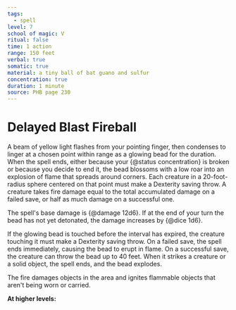 ```yaml
---
tags:
  - spell
level: 7
school of magic: V
ritual: false
time: 1 action
range: 150 feet
verbal: true
somatic: true
material: a tiny ball of bat guano and sulfur
concentration: true
duration: 1 minute
source: PHB page 230
---
```

# Delayed Blast Fireball
A beam of yellow light flashes from your pointing finger, then condenses to linger at a chosen point within range as a glowing bead for the duration. When the spell ends, either because your {@status concentration} is broken or because you decide to end it, the bead blossoms with a low roar into an explosion of flame that spreads around corners. Each creature in a 20-foot-radius sphere centered on that point must make a Dexterity saving throw. A creature takes fire damage equal to the total accumulated damage on a failed save, or half as much damage on a successful one.

The spell's base damage is {@damage 12d6}. If at the end of your turn the bead has not yet detonated, the damage increases by {@dice 1d6}.

If the glowing bead is touched before the interval has expired, the creature touching it must make a Dexterity saving throw. On a failed save, the spell ends immediately, causing the bead to erupt in flame. On a successful save, the creature can throw the bead up to 40 feet. When it strikes a creature or a solid object, the spell ends, and the bead explodes.

The fire damages objects in the area and ignites flammable objects that aren't being worn or carried.

**At higher levels:** 